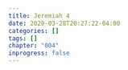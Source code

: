 ```yaml
---
title: Jeremiah 4
date: 2020-03-28T20:27:22-04:00
categories: []
tags: []
chapter: "004"
inprogress: false
---
```


